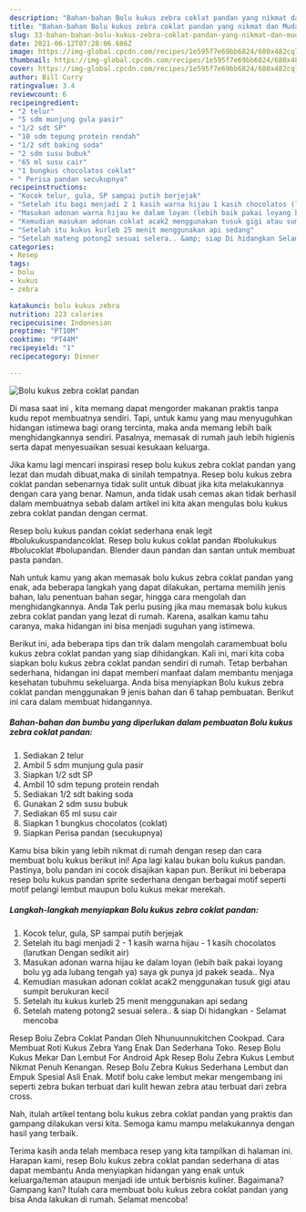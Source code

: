```yaml
---
description: "Bahan-bahan Bolu kukus zebra coklat pandan yang nikmat dan Mudah Dibuat"
title: "Bahan-bahan Bolu kukus zebra coklat pandan yang nikmat dan Mudah Dibuat"
slug: 33-bahan-bahan-bolu-kukus-zebra-coklat-pandan-yang-nikmat-dan-mudah-dibuat
date: 2021-06-12T07:28:06.686Z
image: https://img-global.cpcdn.com/recipes/1e595f7e69bb6824/680x482cq70/bolu-kukus-zebra-coklat-pandan-foto-resep-utama.jpg
thumbnail: https://img-global.cpcdn.com/recipes/1e595f7e69bb6824/680x482cq70/bolu-kukus-zebra-coklat-pandan-foto-resep-utama.jpg
cover: https://img-global.cpcdn.com/recipes/1e595f7e69bb6824/680x482cq70/bolu-kukus-zebra-coklat-pandan-foto-resep-utama.jpg
author: Bill Curry
ratingvalue: 3.4
reviewcount: 6
recipeingredient:
- "2 telur"
- "5 sdm munjung gula pasir"
- "1/2 sdt SP"
- "10 sdm tepung protein rendah"
- "1/2 sdt baking soda"
- "2 sdm susu bubuk"
- "65 ml susu cair"
- "1 bungkus chocolatos coklat"
- " Perisa pandan secukupnya"
recipeinstructions:
- "Kocok telur, gula, SP sampai putih berjejak"
- "Setelah itu bagi menjadi 2 1 kasih warna hijau 1 kasih chocolatos (larutkan Dengan sedikit air)"
- "Masukan adonan warna hijau ke dalam loyan (lebih baik pakai loyang bolu yg ada lubang tengah ya) saya gk punya jd pakek seada.. Nya"
- "Kemudian masukan adonan coklat acak2 menggunakan tusuk gigi atau sumpit berukuran kecil"
- "Setelah itu kukus kurleb 25 menit menggunakan api sedang"
- "Setelah mateng potong2 sesuai selera.. &amp; siap Di hidangkan Selamat mencoba"
categories:
- Resep
tags:
- bolu
- kukus
- zebra

katakunci: bolu kukus zebra 
nutrition: 223 calories
recipecuisine: Indonesian
preptime: "PT10M"
cooktime: "PT44M"
recipeyield: "1"
recipecategory: Dinner

---
```



![Bolu kukus zebra coklat pandan](https://img-global.cpcdn.com/recipes/1e595f7e69bb6824/680x482cq70/bolu-kukus-zebra-coklat-pandan-foto-resep-utama.jpg)

Di masa  saat ini , kita memang dapat mengorder makanan praktis tanpa kudu repot membuatnya sendiri. Tapi, untuk kamu yang mau menyuguhkan hidangan istimewa bagi orang tercinta, maka anda memang lebih baik menghidangkannya sendiri. Pasalnya, memasak di rumah jauh lebih higienis serta dapat menyesuaikan sesuai kesukaan keluarga.

Jika kamu lagi mencari inspirasi resep bolu kukus zebra coklat pandan yang lezat dan mudah dibuat,maka di sinilah tempatnya. Resep bolu kukus zebra coklat pandan  sebenarnya tidak sulit untuk dibuat jika kita melakukannya dengan cara yang benar. Namun, anda tidak usah cemas akan tidak berhasil dalam membuatnya 
sebab dalam artikel ini kita akan mengulas bolu kukus zebra coklat pandan dengan cermat.  

Resep bolu kukus pandan coklat sederhana enak legit #bolukukuspandancoklat. Resep bolu kukus coklat pandan #bolukukus #bolucoklat #bolupandan. Blender daun pandan dan santan untuk membuat pasta pandan.

Nah untuk kamu yang akan memasak bolu kukus zebra coklat pandan yang enak, ada beberapa langkah yang dapat dilakukan, pertama memilih jenis bahan, lalu penentuan bahan segar, hingga cara mengolah dan menghidangkannya. Anda Tak perlu pusing jika mau memasak bolu kukus zebra coklat pandan yang lezat di rumah. Karena, asalkan kamu  tahu caranya, maka hidangan ini bisa menjadi suguhan yang istimewa.

Berikut ini, ada beberapa tips dan trik dalam mengolah caramembuat bolu kukus zebra coklat pandan yang siap dihidangkan. Kali ini, mari kita coba siapkan bolu kukus zebra coklat pandan sendiri di rumah. Tetap berbahan sederhana, hidangan ini dapat memberi manfaat dalam membantu menjaga kesehatan tubuhmu sekeluarga. Anda bisa menyiapkan Bolu kukus zebra coklat pandan menggunakan 9 jenis bahan dan 6 tahap pembuatan. Berikut ini cara dalam membuat hidangannya.

<!--inarticleads1-->

##### Bahan-bahan dan bumbu yang diperlukan dalam pembuatan Bolu kukus zebra coklat pandan:

1. Sediakan 2 telur
1. Ambil 5 sdm munjung gula pasir
1. Siapkan 1/2 sdt SP
1. Ambil 10 sdm tepung protein rendah
1. Sediakan 1/2 sdt baking soda
1. Gunakan 2 sdm susu bubuk
1. Sediakan 65 ml susu cair
1. Siapkan 1 bungkus chocolatos (coklat)
1. Siapkan  Perisa pandan (secukupnya)


Kamu bisa bikin yang lebih nikmat di rumah dengan resep dan cara membuat bolu kukus berikut ini! Apa lagi kalau bukan bolu kukus pandan. Pastinya, bolu pandan ini cocok disajikan kapan pun. Berikut ini beberapa resep bolu kukus pandan sprite sederhana dengan berbagai motif seperti motif pelangi lembut maupun bolu kukus mekar merekah. 

<!--inarticleads2-->

##### Langkah-langkah menyiapkan Bolu kukus zebra coklat pandan:

1. Kocok telur, gula, SP sampai putih berjejak
1. Setelah itu bagi menjadi 2 - 1 kasih warna hijau - 1 kasih chocolatos (larutkan Dengan sedikit air)
1. Masukan adonan warna hijau ke dalam loyan (lebih baik pakai loyang bolu yg ada lubang tengah ya) saya gk punya jd pakek seada.. Nya
1. Kemudian masukan adonan coklat acak2 menggunakan tusuk gigi atau sumpit berukuran kecil
1. Setelah itu kukus kurleb 25 menit menggunakan api sedang
1. Setelah mateng potong2 sesuai selera.. &amp; siap Di hidangkan - Selamat mencoba


Resep Bolu Zebra Coklat Pandan Oleh Nhunuunnukitchen Cookpad. Cara Membuat Roti Kukus Zebra Yang Enak Dan Sederhana Toko. Resep Bolu Kukus Mekar Dan Lembut For Android Apk Resep Bolu Zebra Kukus Lembut Nikmat Penuh Kenangan. Resep Bolu Zebra Kukus Sederhana Lembut dan Empuk Spesial Asli Enak. Motif bolu cake lembut mekar mengembang ini seperti zebra bukan terbuat dari kulit hewan zebra atau terbuat dari zebra cross. 

Nah, itulah artikel tentang  bolu kukus zebra coklat pandan  yang praktis dan gampang dilakukan versi kita. Semoga kamu mampu melakukannya dengan hasil yang terbaik. 

Terima kasih anda telah membaca resep yang kita tampilkan di halaman ini. Harapan kami, resep  Bolu kukus zebra coklat pandan sederhana di atas dapat membantu Anda menyiapkan hidangan yang enak untuk keluarga/teman ataupun menjadi ide untuk berbisnis kuliner. Bagaimana? Gampang kan? Itulah cara membuat bolu kukus zebra coklat pandan yang bisa Anda lakukan di rumah. Selamat mencoba!

